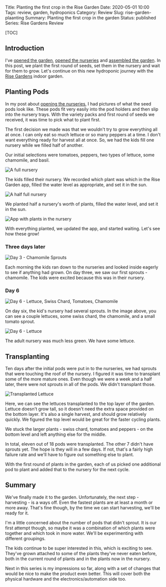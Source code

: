 Title: Planting the first crop in the Rise Garden
Date: 2020-05-01 10:00
Tags: review, garden, hydroponics
Category: Review
Slug: rise-garden-plaanting
Summary: Planting the first crop in the garden
Status: published
Series: Rise Gardens Review


[TOC]

## Introduction

I've [opened the garden][unboxgardens], [opened the nurseries][unboxnurseries] and [assembled the garden][assemblegarden].
In this post, we plant the first round of seeds, set them in the nursery and wait for them to grow. Let's
continue on this new hydroponic journey with the [Rise Gardens][risegardens] indoor garden.

## Planting Pods

In my post about [opening the nurseries][unboxnurseries], I had pictures of what the seed pods look like. These pods
fit very easily into the pod holders and then slip into the nursery trays. With the variety packs and first
round of seeds we received, it was time to pick what to plant first.

The first decision we made was that we wouldn't try to grow everything all at once. I can only eat so
much lettuce or so many peppers at a time. I don't want everything ready for harvest all at once. So, we had the kids
fill one nursery while we filled half of another.

Our initial selections were tomatoes, peppers, two types of lettuce, some chamomile, and basil.

![A full nursery][fullnursery]

The kids filled their nursery. We recorded which plant was which in the Rise Garden app, filled the water level as
appropriate, and set it in the sun.

![A half full nursery][halfnursery]

We planted half a nursery's worth of plants, filled the water level, and set it in the sun.

![App with plants in the nursery][app]

With everything planted, we updated the app, and started waiting. Let's see how these grow!

### Three days later

![Day 3 - Chamomile Sprouts][day3]

Each morning the kids ran down to the nurseries and looked inside eagerly to see if anything had grown. On day three,
we saw our first sprouts - chamomile. The kids were excited because this was in their nursery.

### Day 6

![Day 6 - Lettuce, Swiss Chard, Tomatoes, Chamomile][day6]

On day six, the kid's nursery had several sprouts. In the image above, you can see a couple lettuces, some swiss chard, the
chamomile, and a small tomato sprout.

![Day 6 - Lettuce][day6_2]

The adult nursery was much less green. We have some lettuce.

## Transplanting

Ten days after the initial pods were put in to the nurseries, we had sprouts that were touching the roof of the nursery.
I figured it was time to transplant some of the more mature ones. Even though we were a week and a half later, there were
not sprouts in all of the pods. We didn't transplant those.

![Transplanted Lettuce][transplant]

Here, we can see the lettuces transplanted to the top layer of the garden. Lettuce doesn't grow tall, so it doesn't
need the extra space provided on the bottom layer. It's also a single harvest, and should grow relatively quickly. We
figured the top level would be great for the faster cycling plants.

We stuck the larger plants - swiss chard, tomatoes and peppers - on the bottom level and left anything else for the middle.

In total, eleven out of 18 pods were transplanted. The other 7 didn't have sprouts yet. The hope is they will in a few days.
If not, that's a fairly high failure rate and we'll have to figure out something else to plant.

With the first round of plants in the garden, each of us picked one additional pod to plant and added that to the nursery for
the next cycle.

## Summary

We've finally made it to the garden. Unfortunately, the next step - harvesting - is a ways off. Even the fastest plants are at least a month
or more away. That's fine though, by the time we can start harvesting, we'll be ready for it.

I'm a little concerned about the number of pods that didn't sprout. It is our first attempt though, so maybe it was a
combination of which plants were together and which took in more water. We'll be experimenting with different groupings.

The kids continue to be super interested in this, which is exciting to see. They've grown attached to some of the plants
they've never eaten before, both in the current round of plants and in the plants now in the nursery.

Next in this series is my impressions so far, along with a set of changes that would be nice to make the product even better.
This will cover both the physical hardware and the electronics/automation side too.


 [risegardens]: https://risegardens.com/
 [unboxgardens]: {filename}2020_04_22_rise_garden_unbox.md
 [unboxnurseries]: {filename}2020_04_24_nursery_unbox.md
 [assemblegarden]: {filename}2020_04_26_assembling_garden.md
 [fullnursery]: {attach}images/garden/4_planting/full_nursery.jpg
 [halfnursery]: {attach}images/garden/4_planting/half_full_nursery.jpg
 [day3]: {attach}images/garden/4_planting/day_3_chamomile.jpg
 [day6]: {attach}images/garden/4_planting/day_6.jpg
 [day6_2]: {attach}images/garden/4_planting/day_6_2.jpg
 [transplant]: {attach}images/garden/4_planting/transplanting_2.jpg
 [app]: {attach}images/garden/4_planting/nursery_app.png
